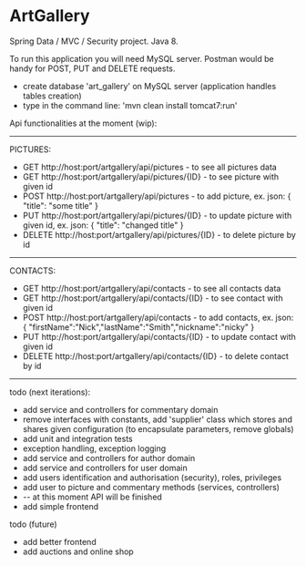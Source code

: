 # ArtGallery
Spring Data / MVC / Security project. Java 8.

To run this application you will need MySQL server. Postman would be handy for POST, PUT and DELETE requests.

* create database 'art_gallery' on MySQL server (application handles tables creation)
* type in the command line: 'mvn clean install tomcat7:run'

Api functionalities at the moment (wip):

***
PICTURES:
* GET http://host:port/artgallery/api/pictures - to see all pictures data
* GET http://host:port/artgallery/api/pictures/{ID} - to see picture with given id
* POST http://host:port/artgallery/api/pictures - to add picture, ex. json:
    {
        "title": "some title"
    }
* PUT http://host:port/artgallery/api/pictures/{ID} - to update picture with given id, ex. json:
    {
        "title": "changed title"
    }
* DELETE http://host:port/artgallery/api/pictures/{ID} - to delete picture by id

***
CONTACTS:
* GET http://host:port/artgallery/api/contacts - to see all contacts data
* GET http://host:port/artgallery/api/contacts/{ID} - to see contact with given id
* POST http://host:port/artgallery/api/contacts - to add contacts, ex. json:
    {
      "firstName":"Nick","lastName":"Smith","nickname":"nicky"
    }
* PUT http://host:port/artgallery/api/contacts/{ID} - to update contact with given id
* DELETE http://host:port/artgallery/api/contacts/{ID} - to delete contact by id

***
todo (next iterations):
* add service and controllers for commentary domain
* remove interfaces with constants, add 'supplier' class which stores and shares given configuration (to encapsulate parameters, remove globals)
* add unit and integration tests
* exception handling, exception logging
* add service and controllers for author domain
* add service and controllers for user domain
* add users identification and authorisation (security), roles, privileges
* add user to picture and commentary methods (services, controllers)
* -- at this moment API will be finished
* add simple frontend

todo (future)
* add better frontend
* add auctions and online shop
